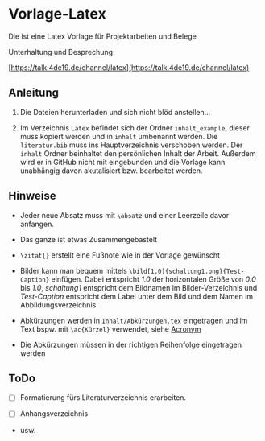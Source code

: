 # Vorlage-Latex
Die ist eine Latex Vorlage für Projektarbeiten und Belege

Unterhaltung und Besprechung:

[https://talk.4de19.de/channel/latex](https://talk.4de19.de/channel/latex)

## Anleitung

1. Die Dateien herunterladen und sich nicht blöd anstellen...

2. Im Verzeichnis `Latex` befindet sich der Ordner `inhalt_example`, dieser muss kopiert werden und in `inhalt` umbenannt werden. Die `literatur.bib` muss ins Hauptverzeichnis verschoben werden. Der `inhalt` Ordner beinhaltet den persönlichen Inhalt der Arbeit. Außerdem wird er in GitHub nicht mit eingebunden und die Vorlage kann unabhängig davon akutalisiert bzw. bearbeitet werden.

## Hinweise

- Jeder neue Absatz muss mit `\absatz` und einer Leerzeile davor anfangen.

- Das ganze ist etwas Zusammengebastelt

- `\zitat{}` erstellt eine Fußnote wie in der Vorlage gewünscht

- Bilder kann man bequem mittels `\bild[1.0]{schaltung1.png}{Test-Caption}` einfügen. Dabei entspricht *1.0* der horizontalen Größe von *0.0* bis *1.0*, *schaltung1* entspricht dem Bildnamen im Bilder-Verzeichnis und *Test-Caption* entspricht dem Label unter dem Bild und dem Namen im Abbildungsverzeichnis.

- Abkürzungen werden in `Inhalt/Abkürzungen.tex` eingetragen und im Text bspw. mit `\ac{Kürzel}` verwendet, siehe [Acronym](https://www.namsu.de/Extra/pakete/Acronym.html)

- Die Abkürzungen müssen in der richtigen Reihenfolge eingetragen werden

## ToDo

- [ ] Formatierung fürs Literaturverzeichnis erarbeiten.

- [ ] Anhangsverzeichnis

- usw.
